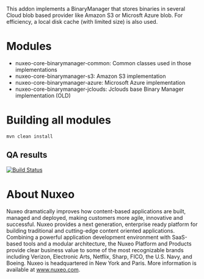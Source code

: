 This addon implements a BinaryManager that stores binaries in several Cloud blob based provider like Amazon S3 or Microsft Azure blob.
For efficiency, a local disk cache (with limited size) is also used.

# Modules

- nuxeo-core-binarymanager-common: Common classes used in those implementations
- nuxeo-core-binarymanager-s3: Amazon S3 implementation
- nuxeo-core-binarymanager-azure: Microsoft Azure implementation
- nuxeo-core-binarymanager-jclouds: Jclouds base Binary Manager implementation (OLD)

# Building all modules

    mvn clean install


## QA results

[![Build Status](https://qa.nuxeo.org/jenkins/buildStatus/icon?job=addons_nuxeo-core-binarymanager-cloud-master)](https://qa.nuxeo.org/jenkins/job/addons_nuxeo-core-binarymanager-cloud-master/)

# About Nuxeo

Nuxeo dramatically improves how content-based applications are built, managed and deployed, making customers more agile, innovative and successful. Nuxeo provides a next generation, enterprise ready platform for building traditional and cutting-edge content oriented applications. Combining a powerful application development environment with SaaS-based tools and a modular architecture, the Nuxeo Platform and Products provide clear business value to some of the most recognizable brands including Verizon, Electronic Arts, Netflix, Sharp, FICO, the U.S. Navy, and Boeing. Nuxeo is headquartered in New York and Paris. More information is available at www.nuxeo.com.
